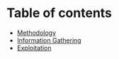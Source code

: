 # Table of contents

* [Methodology](README.md)
* [Information Gathering](information-gathering.md)
* [Exploitation](exploitation.md)

